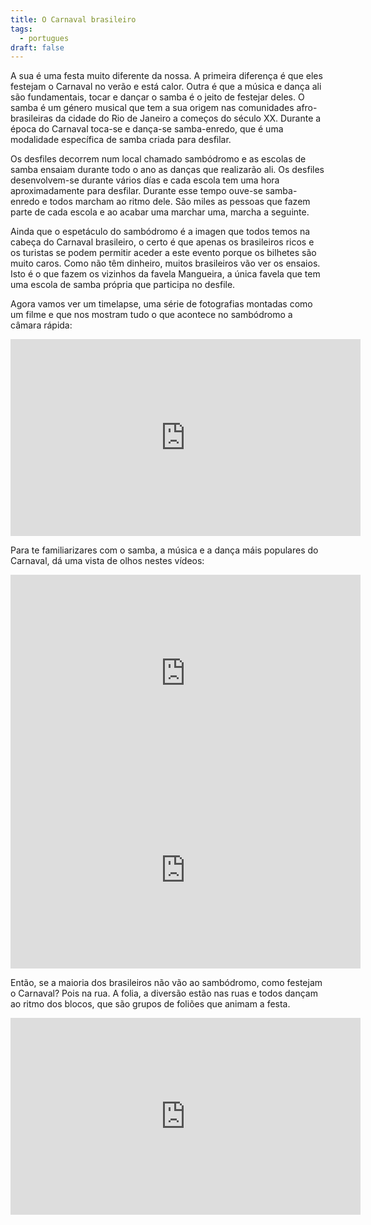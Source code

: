 ```yaml
---
title: O Carnaval brasileiro
tags:
  - portugues
draft: false
---
```

A sua  é uma festa muito diferente da nossa. A primeira diferença é que eles festejam o Carnaval no verão e está calor. Outra é que a música e dança ali são fundamentais, tocar e dançar o samba é o jeito de festejar deles. O samba é um género musical que tem a sua origem nas comunidades afro-brasileiras da cidade do Rio de Janeiro a começos do século XX. Durante a época do Carnaval toca-se e dança-se samba-enredo, que é uma modalidade específica de samba criada para desfilar.

Os desfiles decorrem num local chamado sambódromo e as escolas de samba ensaiam durante todo o ano as danças que realizarão ali. Os desfiles desenvolvem-se durante vários días e cada escola tem uma hora aproximadamente para desfilar. Durante esse tempo ouve-se samba-enredo e todos marcham ao ritmo dele. São miles as pessoas que  fazem parte de cada escola e ao acabar uma marchar uma, marcha a seguinte.

Ainda que o espetáculo do sambódromo é a imagen que todos temos na cabeça do Carnaval brasileiro, o certo é que apenas os brasileiros ricos e os turistas se podem permitir aceder a este evento porque os bilhetes são muito caros. Como não têm dinheiro, muitos brasileiros vão ver os ensaios. Isto é o que fazem os vizinhos da favela Mangueira, a única favela que tem uma escola de samba própria que participa no desfile.

Agora vamos ver um timelapse, uma série de fotografias montadas como um filme e que nos mostram tudo o que acontece no sambódromo a câmara rápida:

<iframe width="560" height="315" src="https://www.youtube.com/embed/IOCFBKvYD0Q" title="YouTube video player" frameborder="0" allow="accelerometer; autoplay; clipboard-write; encrypted-media; gyroscope; picture-in-picture" allowfullscreen></iframe>

Para te familiarizares com o samba, a música e a dança máis populares do Carnaval, dá uma vista de olhos nestes vídeos:

<iframe width="560" height="315" src="https://www.youtube.com/embed/6u9uOyt0D_0" title="YouTube video player" frameborder="0" allow="accelerometer; autoplay; clipboard-write; encrypted-media; gyroscope; picture-in-picture" allowfullscreen></iframe>

<iframe width="560" height="315" src="https://www.youtube.com/embed/fMnx-_hWTi4" title="YouTube video player" frameborder="0" allow="accelerometer; autoplay; clipboard-write; encrypted-media; gyroscope; picture-in-picture" allowfullscreen></iframe>

Então, se a maioria dos brasileiros não vão ao sambódromo, como festejam o Carnaval? Pois na rua. A folia, a diversão estão nas ruas e todos dançam ao ritmo dos blocos, que são grupos de foliões que animam a festa.

<iframe width="560" height="315" src="https://www.youtube.com/embed/dDBy6WvM8HU" title="YouTube video player" frameborder="0" allow="accelerometer; autoplay; clipboard-write; encrypted-media; gyroscope; picture-in-picture" allowfullscreen></iframe>